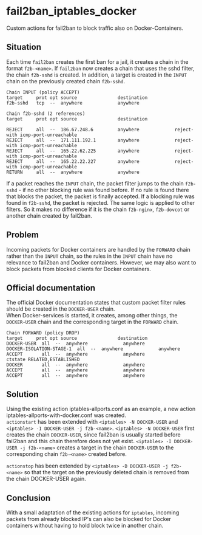 # fail2ban_iptables_docker
Custom actions for fail2ban to block traffic also on Docker-Containers.

## Situation
Each time `fail2ban` creates the first ban for a jail, it creates a chain in the format `f2b-<name>`. If `fail2ban` now creates a chain that uses the sshd filter, the chain `f2b-sshd` is created. In addition, a target is created in the `INPUT` chain on the previously created chain `f2b-sshd`.

```text
Chain INPUT (policy ACCEPT)
target     prot opt source               destination         
f2b-sshd   tcp  --  anywhere             anywhere

Chain f2b-sshd (2 references)
target     prot opt source               destination         

REJECT     all  --  186.67.248.6         anywhere             reject-with icmp-port-unreachable
REJECT     all  --  171.111.192.1        anywhere             reject-with icmp-port-unreachable
REJECT     all  --  165.22.62.225        anywhere             reject-with icmp-port-unreachable
REJECT     all  --  165.22.22.227        anywhere             reject-with icmp-port-unreachable
RETURN     all  --  anywhere             anywhere
```

If a packet reaches the `INPUT` chain, the packet filter jumps to the chain `f2b-sshd` - if no other blocking rule was found before. If no rule is found there that blocks the packet, the packet is finally accepted. If a blocking rule was found in `f2b-sshd`, the packet is rejected.
The same logic is applied to other filters. So it makes no difference if it is the chain `f2b-nginx`, `f2b-dovcot` or another chain created by fail2ban.

## Problem
Incoming packets for Docker containers are handled by the `FORWARD` chain rather than the `INPUT` chain, so the rules in the `INPUT` chain have no relevance to fail2ban and Docker containers. However, we may also want to block packets from blocked clients for Docker containers.

## Official documentation
The official Docker documentation states that custom packet filter rules should be created in the `DOCKER-USER` chain.  
When Docker-services is started, it creates, among other things, the `DOCKER-USER` chain and the corresponding target in the `FORWARD` chain.

```text
Chain FORWARD (policy DROP)
target     prot opt source               destination         
DOCKER-USER  all  --  anywhere             anywhere            
DOCKER-ISOLATION-STAGE-1  all  --  anywhere             anywhere            
ACCEPT       all  --  anywhere             anywhere             ctstate RELATED,ESTABLISHED
DOCKER       all  --  anywhere             anywhere            
ACCEPT       all  --  anywhere             anywhere            
ACCEPT       all  --  anywhere             anywhere
```

## Solution
Using the existing action iptables-allports.conf as an example, a new action iptables-allports-with-docker.conf was created.  
`actionstart` has been extended with `<iptables> -N DOCKER-USER` and `<iptables> -I DOCKER-USER -j f2b-<name>`. `<iptables> -N DOCKER-USER` first creates the chain `DOCKER-USER`, since fail2ban is usually started before fail2ban and this chain therefore does not yet exist. `<iptables> -I DOCKER-USER -j f2b-<name>` creates a target in the chain `DOCKER-USER` to the corresponding chain `f2b-<name>` created before.  
  
`actionstop` has been extended by `<iptables> -D DOCKER-USER -j f2b-<name>` so that the target on the previously deleted chain is removed from the chain DOCKER-USER again.

## Conclusion
With a small adaptation of the existing actions for `iptables`, incoming packets from already blocked IP's can also be blocked for Docker containers without having to hold block twice in another chain.
